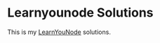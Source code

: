 # Learnyounode Solutions

This is my [LearnYouNode][] solutions.

[LearnYouNode]: https://github.com/workshopper/learnyounode
